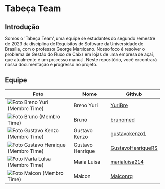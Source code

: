 # Tabeça Team

## Introdução

Somos o 'Tabeça Team', uma equipe de estudantes do segundo semestre de 2023 da disciplina de Requisitos de Software da Universidade de Brasília, com o professor George Marsicano. Nosso foco é resolver o problema de Gestão do Fluxo de Caixa em lojas de uma empresa de açaí, que atualmente é um processo manual. Neste repositório, você encontrará nossa documentação e progresso no projeto.

## Equipe

| Foto                                                                                         | Nome             | Github                                                    |
| -------------------------------------------------------------------------------------------- | ---------------- | --------------------------------------------------------- |
| ![Foto Breno Yuri (Membro Time)](https://avatars.githubusercontent.com/u/87884030?v=4)       | Breno Yuri       | [YuriBre](https://github.com/YuriBre)                     |
| ![Foto Bruno (Membro Time)](https://avatars.githubusercontent.com/u/90219995?v=4)            | Bruno            | [brunomed](https://github.com/brunomed)                   |
| ![Foto Gustavo Kenzo (Membro Time)](https://avatars.githubusercontent.com/u/82476801?v=4)    | Gustavo Kenzo    | [gustavokenzo1](https://github.com/gustavokenzo1)         |
| ![Foto Gustavo Henrique (Membro Time)](https://avatars.githubusercontent.com/u/90219563?v=4) | Gustavo Henrique | [GustavoHenriqueRS](https://github.com/GustavoHenriqueRS) |
| ![Foto Maria Luisa (Membro Time)](https://avatars.githubusercontent.com/u/91849929?v=4)      | Maria Luisa      | [marialuisa214](https://github.com/marialuisa214)         |
| ![Foto Maicon (Membro Time)](https://avatars.githubusercontent.com/u/51386810?v=4)           | Maicon           | [Maiconrq](https://github.com/Maiconrq)                   |
